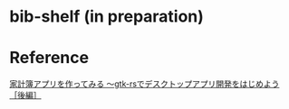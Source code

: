 # bib-shelf (in preparation)

# Reference
[家計簿アプリを作ってみる ～gtk-rsでデスクトップアプリ開発をはじめよう［後編］](https://gihyo.jp/article/2023/07/rust-monthly-topics-04-03)